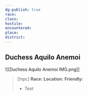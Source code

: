 ```yaml
---
dg-publish: true
race:
class:
hostile:
encountered:
place:
district:
---
```


## Duchess Aquilo Anemoi
![[Duchess Aquilo Anemoi IMG.png]]

>[!npc]
>**Race:**
>**Location:**
>**Friendly:**
>
> - Test
